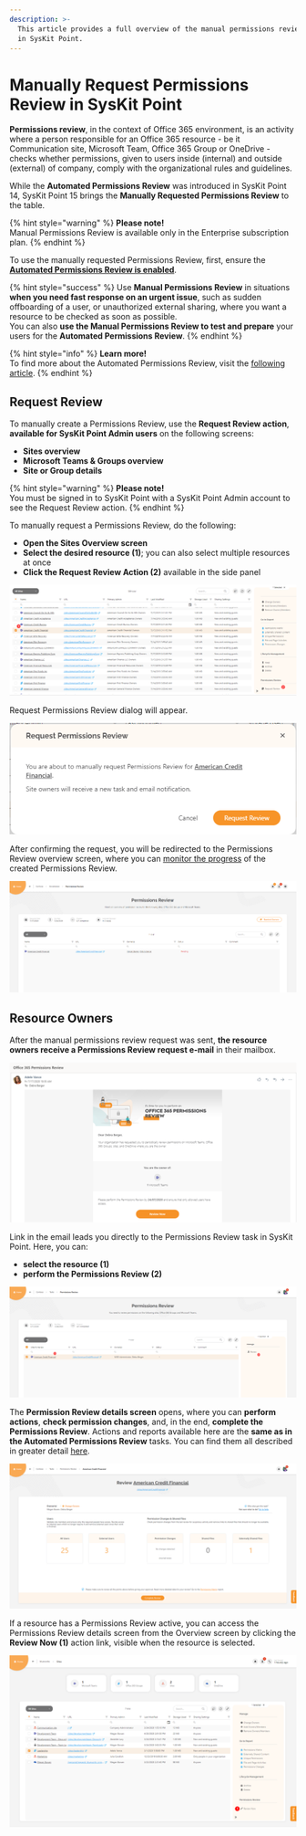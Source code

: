 ```yaml
---
description: >-
  This article provides a full overview of the manual permissions review process
  in SysKit Point.
---
```


# Manually Request Permissions Review in SysKit Point

**Permissions review**, in the context of Office 365 environment, is an activity where a person responsible for an Office 365 resource - be it Communication site, Microsoft Team, Office 365 Group or OneDrive - checks whether permissions, given to users inside \(internal\) and outside \(external\) of company, comply with the organizational rules and guidelines.

While the **Automated Permissions Review** was introduced in SysKit Point 14, SysKit Point 15 brings the **Manually Requested Permissions Review** to the table.

{% hint style="warning" %}
**Please note!**  
Manual Permissions Review is available only in the Enterprise subscription plan.
{% endhint %}

To use the manually requested Permissions Review, first, ensure the [**Automated Permissions Review is enabled**](../installation-and-configuration/enable-permissions-review.md).

{% hint style="success" %}
Use **Manual Permissions Review** in situations **when you need fast response on an urgent issue**, such as sudden offboarding of a user, or unauthorized external sharing, where you want a resource to be checked as soon as possible.  
You can also **use the Manual Permissions Review to test and prepare** your users for the **Automated Permissions Review**.
{% endhint %}

{% hint style="info" %}
**Learn more!**  
To find more about the Automated Permissions Review, visit the [following article](permissions-review.md).
{% endhint %}

## Request Review

To manually create a Permissions Review, use the **Request Review action**, **available for SysKit Point Admin users** on the following screens:

* **Sites overview**
* **Microsoft Teams & Groups overview**
* **Site or Group details**

{% hint style="warning" %}
**Please note!**  
You must be signed in to SysKit Point with a SysKit Point Admin account to see the Request Review action.
{% endhint %}

To manually request a Permissions Review, do the following:

* **Open the Sites Overview screen**
* **Select the desired resource \(1\)**; you can also select multiple resources at once
* **Click the Request Review Action \(2\)** available in the side panel

![Request Review action](../.gitbook/assets/manually-request-permissions-review_2.png)

Request Permissions Review dialog will appear.

![Request Permissions Review dialog](../.gitbook/assets/manually-request-permissions-review_3.png)

After confirming the request, you will be redirected to the Permissions Review overview screen, where you can [monitor the progress](monitor-permissions-review.md) of the created Permissions Review.

![Permissions Review overview screen](../.gitbook/assets/manually-request-permissions-review_4.png)

## Resource Owners

After the manual permissions review request was sent, **the resource owners receive a Permissions Review request e-mail** in their mailbox.

![Permissions Review email](../.gitbook/assets/manually-request-permissions-review_5.png)

Link in the email leads you directly to the Permissions Review task in SysKit Point. Here, you can:

* **select the resource \(1\)**
* **perform the Permissions Review \(2\)**

![Permissions Review task screen](../.gitbook/assets/manually-request-permissions-review_6.png)

The **Permission Review details screen** opens, where you can **perform actions**, **check permission changes**, and, in the end, **complete the Permissions Review**. Actions and reports available here are the **same as in the Automated Permissions Review** tasks. You can find them all described in greater detail [here](permissions-review.md#permissions-review-task-details).

![Permissions Review task screen](../.gitbook/assets/manually-request-permissions-review_7.png)

If a resource has a Permissions Review active, you can access the Permissions Review details screen from the Overview screen by clicking the **Review Now \(1\)** action link, visible when the resource is selected. 

![Permissions Review task screen](../.gitbook/assets/manually-request-permissions-review_10.png)

